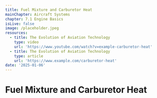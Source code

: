 ```yaml
---
title: Fuel Mixture and Carburetor Heat
mainChapter: Aircraft Systems
chapter: 7.1 Engine Basics
isLive: false
image: /placeholder.jpeg
resources:
  - title: The Evolution of Aviation Technology
    type: video
    url: 'https://www.youtube.com/watch?v=example-carburetor-heat'
  - title: The Evolution of Aviation Technology
    type: article
    url: 'https://www.example.com/carburetor-heat'
date: '2025-01-06'
---
```


# Fuel Mixture and Carburetor Heat

